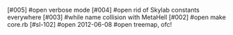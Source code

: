 [#005] #open verbose mode
[#004] #open rid of Skylab constants everywhere
[#003]       #while name collision with MetaHell
[#002] #open make core.rb
[#sl-102] #open 2012-06-08 #open treemap, ofc!
